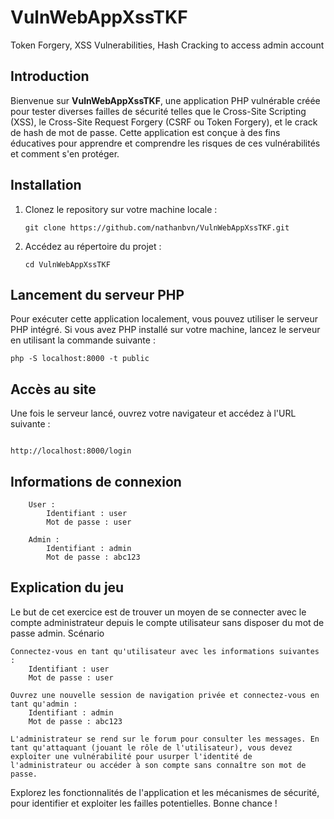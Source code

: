 # VulnWebAppXssTKF
Token Forgery, XSS Vulnerabilities, Hash Cracking to access admin account 


## Introduction

Bienvenue sur **VulnWebAppXssTKF**, une application PHP vulnérable créée pour tester diverses failles de sécurité telles que le Cross-Site Scripting (XSS), le Cross-Site Request Forgery (CSRF ou Token Forgery), et le crack de hash de mot de passe. Cette application est conçue à des fins éducatives pour apprendre et comprendre les risques de ces vulnérabilités et comment s'en protéger.

## Installation

1. Clonez le repository sur votre machine locale :

    ```
    git clone https://github.com/nathanbvn/VulnWebAppXssTKF.git
    ```

2. Accédez au répertoire du projet :

    ```
    cd VulnWebAppXssTKF
    ```

## Lancement du serveur PHP

Pour exécuter cette application localement, vous pouvez utiliser le serveur PHP intégré. Si vous avez PHP installé sur votre machine, lancez le serveur en utilisant la commande suivante :

```
php -S localhost:8000 -t public
```

## Accès au site

Une fois le serveur lancé, ouvrez votre navigateur et accédez à l'URL suivante :

```

http://localhost:8000/login
```

## Informations de connexion
```
    User :
        Identifiant : user
        Mot de passe : user

    Admin :
        Identifiant : admin
        Mot de passe : abc123
```
## Explication du jeu

Le but de cet exercice est de trouver un moyen de se connecter avec le compte administrateur depuis le compte utilisateur sans disposer du mot de passe admin.
Scénario

    Connectez-vous en tant qu'utilisateur avec les informations suivantes :
        Identifiant : user
        Mot de passe : user

    Ouvrez une nouvelle session de navigation privée et connectez-vous en tant qu'admin :
        Identifiant : admin
        Mot de passe : abc123

    L'administrateur se rend sur le forum pour consulter les messages. En tant qu'attaquant (jouant le rôle de l'utilisateur), vous devez exploiter une vulnérabilité pour usurper l'identité de l'administrateur ou accéder à son compte sans connaître son mot de passe.

Explorez les fonctionnalités de l'application et les mécanismes de sécurité, pour identifier et exploiter les failles potentielles. Bonne chance !
